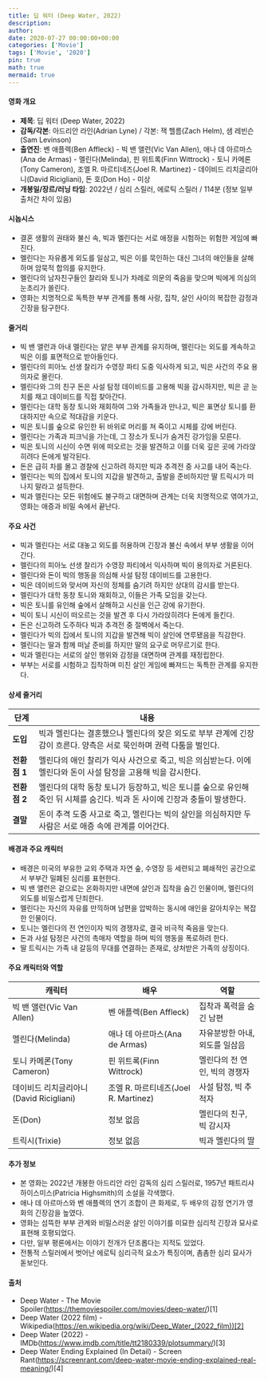 ```yaml
---
title: 딥 워터 (Deep Water, 2022)
description: 
author: 
date: 2020-07-27 00:00:00+00:00
categories: ['Movie']
tags: ['Movie', '2020']
pin: true
math: true
mermaid: true
---
```

#### 영화 개요

- **제목**: 딥 워터 (Deep Water, 2022)  
- **감독/각본**: 아드리안 라인(Adrian Lyne) / 각본: 잭 헬름(Zach Helm), 샘 레빈슨(Sam Levinson)  
- **출연진**: 벤 애플렉(Ben Affleck) - 빅 밴 앨런(Vic Van Allen), 애나 데 아르마스(Ana de Armas) - 멜린다(Melinda), 핀 위트록(Finn Wittrock) - 토니 카메론(Tony Cameron), 조엘 R. 마르티네즈(Joel R. Martinez) - 데이비드 리치글리아니(David Ricigliani), 돈 호(Don Ho) - 미상  
- **개봉일/장르/러닝 타임**: 2022년 / 심리 스릴러, 에로틱 스릴러 / 114분 (정보 일부 출처간 차이 있음)  

#### 시놉시스

- 결혼 생활의 권태와 불신 속, 빅과 멜린다는 서로 애정을 시험하는 위험한 게임에 빠진다.  
- 멜린다는 자유롭게 외도를 일삼고, 빅은 이를 묵인하는 대신 그녀의 애인들을 살해하며 암묵적 합의를 유지한다.  
- 멜린다의 남자친구들인 찰리와 토니가 차례로 의문의 죽음을 맞으며 빅에게 의심의 눈초리가 쏠린다.  
- 영화는 치명적으로 독특한 부부 관계를 통해 사랑, 집착, 살인 사이의 복잡한 감정과 긴장을 탐구한다.  

#### 줄거리

- 빅 밴 앨런과 아내 멜린다는 얕은 부부 관계를 유지하며, 멜린다는 외도를 계속하고 빅은 이를 표면적으로 받아들인다.  
- 멜린다의 피아노 선생 찰리가 수영장 파티 도중 익사하게 되고, 빅은 사건의 주요 용의자로 몰린다.  
- 멜린다와 그의 친구 돈은 사설 탐정 데이비드를 고용해 빅을 감시하지만, 빅은 곧 눈치를 채고 데이비드를 직접 찾아간다.  
- 멜린다는 대학 동창 토니와 재회하여 그와 가족들과 만나고, 빅은 표면상 토니를 환대하지만 속으로 적대감을 키운다.  
- 빅은 토니를 숲으로 유인한 뒤 바위로 머리를 쳐 죽이고 시체를 강에 버린다.  
- 멜린다는 가족과 피크닉을 가는데, 그 장소가 토니가 숨겨진 강가임을 모른다.  
- 빅은 토니의 시신이 수면 위에 떠오르는 것을 발견하고 이를 더욱 깊은 곳에 가라앉히려다 돈에게 발각된다.  
- 돈은 급히 차를 몰고 경찰에 신고하려 하지만 빅과 추격전 중 사고를 내어 죽는다.  
- 멜린다는 빅의 집에서 토니의 지갑을 발견하고, 출발을 준비하지만 딸 트릭시가 떠나지 말라고 설득한다.  
- 빅과 멜린다는 모든 위험에도 불구하고 대면하며 관계는 더욱 치명적으로 엮여가고, 영화는 애증과 비밀 속에서 끝난다.  

#### 주요 사건

- 빅과 멜린다는 서로 대놓고 외도를 허용하며 긴장과 불신 속에서 부부 생활을 이어간다.  
- 멜린다의 피아노 선생 찰리가 수영장 파티에서 익사하며 빅이 용의자로 거론된다.  
- 멜린다와 돈이 빅의 행동을 의심해 사설 탐정 데이비드를 고용한다.  
- 빅은 데이비드와 맞서며 자신의 정체를 숨기려 하지만 상대의 감시를 받는다.  
- 멜린다가 대학 동창 토니와 재회하고, 이들은 가족 모임을 갖는다.  
- 빅은 토니를 유인해 숲에서 살해하고 시신을 인근 강에 유기한다.  
- 빅이 토니 시신이 떠오르는 것을 발견 후 다시 가라앉히려다 돈에게 들킨다.  
- 돈은 신고하려 도주하다 빅과 추격전 중 절벽에서 죽는다.  
- 멜린다가 빅의 집에서 토니의 지갑을 발견해 빅이 살인에 연루됐음을 직감한다.  
- 멜린다는 딸과 함께 떠날 준비를 하지만 딸의 요구로 머무르기로 한다.  
- 빅과 멜린다는 서로의 살인 행위와 감정을 대면하며 관계를 재정립한다.  
- 부부는 서로를 시험하고 집착하며 미친 살인 게임에 빠져드는 독특한 관계를 유지한다.  

#### 상세 줄거리

| **단계**  | **내용**                                                                             |
|-----------|--------------------------------------------------------------------------------------|
| **도입** | 빅과 멜린다는 결혼했으나 멜린다의 잦은 외도로 부부 관계에 긴장감이 흐른다. 양측은 서로 묵인하며 권력 다툼을 벌인다.          |
| **전환점 1** | 멜린다의 애인 찰리가 익사 사건으로 죽고, 빅은 의심받는다. 이에 멜린다와 돈이 사설 탐정을 고용해 빅을 감시한다.             |
| **전환점 2** | 멜린다의 대학 동창 토니가 등장하고, 빅은 토니를 숲으로 유인해 죽인 뒤 시체를 숨긴다. 빅과 돈 사이에 긴장과 충돌이 발생한다. |
| **결말**  | 돈이 추격 도중 사고로 죽고, 멜린다는 빅의 살인을 의심하지만 두 사람은 서로 애증 속에 관계를 이어간다.                       |

#### 배경과 주요 캐릭터

- 배경은 미국의 부유한 교외 주택과 자연 숲, 수영장 등 세련되고 폐쇄적인 공간으로서 부부간 밀폐된 심리를 표현한다.  
- 빅 밴 앨런은 겉으로는 온화하지만 내면에 살인과 집착을 숨긴 인물이며, 멜린다의 외도를 비밀스럽게 단죄한다.  
- 멜린다는 자신의 자유를 만끽하며 남편을 압박하는 동시에 애인을 갈아치우는 복잡한 인물이다.  
- 토니는 멜린다의 전 연인이자 빅의 경쟁자로, 결국 비극적 죽음을 맞는다.  
- 돈과 사설 탐정은 사건의 촉매자 역할을 하며 빅의 행동을 폭로하려 한다.  
- 딸 트릭시는 가족 내 갈등의 무대를 연결하는 존재로, 상처받은 가족의 상징이다.  

#### 주요 캐릭터와 역할

| **캐릭터**          | **배우**                  | **역할**                      |
|---------------------|---------------------------|------------------------------|
| 빅 밴 앨런(Vic Van Allen) | 벤 애플렉(Ben Affleck)        | 집착과 폭력을 숨긴 남편         |
| 멜린다(Melinda)      | 애나 데 아르마스(Ana de Armas)  | 자유분방한 아내, 외도를 일삼음   |
| 토니 카메론(Tony Cameron) | 핀 위트록(Finn Wittrock)         | 멜린다의 전 연인, 빅의 경쟁자    |
| 데이비드 리치글리아니(David Ricigliani) | 조엘 R. 마르티네즈(Joel R. Martinez) | 사설 탐정, 빅 추적자             |
| 돈(Don)             | 정보 없음                  | 멜린다의 친구, 빅 감시자          |
| 트릭시(Trixie)      | 정보 없음                  | 빅과 멜린다의 딸                |

#### 추가 정보

- 본 영화는 2022년 개봉한 아드리안 라인 감독의 심리 스릴러로, 1957년 패트리샤 하이스미스(Patricia Highsmith)의 소설을 각색했다.  
- 애나 데 아르마스와 벤 애플렉의 연기 조합이 큰 화제로, 두 배우의 감정 연기가 영화의 긴장감을 높였다.  
- 영화는 섬뜩한 부부 관계와 비밀스러운 살인 이야기를 미묘한 심리적 긴장과 묘사로 표현해 호평되었다.  
- 다만, 일부 평론에서는 이야기 전개가 단조롭다는 지적도 있었다.  
- 전통적 스릴러에서 벗어난 에로틱 심리극적 요소가 특징이며, 촘촘한 심리 묘사가 돋보인다.  

#### 출처

- Deep Water - The Movie Spoiler(https://themoviespoiler.com/movies/deep-water/)[1]  
- Deep Water (2022 film) - Wikipedia(https://en.wikipedia.org/wiki/Deep_Water_(2022_film))[2]  
- Deep Water (2022) - IMDb(https://www.imdb.com/title/tt2180339/plotsummary/)[3]  
- Deep Water Ending Explained (In Detail) - Screen Rant(https://screenrant.com/deep-water-movie-ending-explained-real-meaning/)[4]
